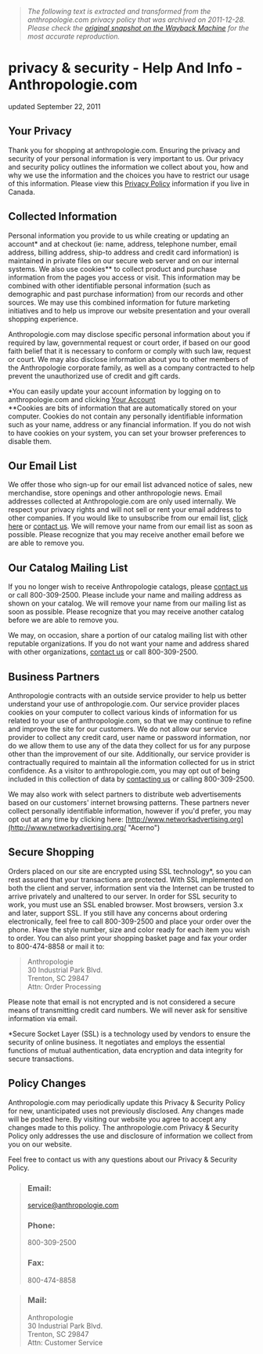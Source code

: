 > *The following text is extracted and transformed from the anthropologie.com privacy policy that was archived on 2011-12-28. Please check the [original snapshot on the Wayback Machine](https://web.archive.org/web/20111228010611id_/http%3A//www.anthropologie.com/anthro/help/privacy_security.jsp) for the most accurate reproduction.*

# privacy & security - Help And Info - Anthropologie.com

updated September 22, 2011

## Your Privacy

Thank you for shopping at anthropologie.com. Ensuring the privacy and security of your personal information is very important to us. Our privacy and security policy outlines the information we collect about you, how and why we use the information and the choices you have to restrict our usage of this information. Please view this [Privacy Policy](https://web.archive.org/anthro/help/intl_privacy.jsp) information if you live in Canada.

## Collected Information

Personal information you provide to us while creating or updating an account* and at checkout (ie: name, address, telephone number, email address, billing address, ship-to address and credit card information) is maintained in private files on our secure web server and on our internal systems. We also use cookies** to collect product and purchase information from the pages you access or visit. This information may be combined with other identifiable personal information (such as demographic and past purchase information) from our records and other sources. We may use this combined information for future marketing initiatives and to help us improve our website presentation and your overall shopping experience.

Anthropologie.com may disclose specific personal information about you if required by law, governmental request or court order, if based on our good faith belief that it is necessary to conform or comply with such law, request or court. We may also disclose information about you to other members of the Anthropologie corporate family, as well as a company contracted to help prevent the unauthorized use of credit and gift cards.

*You can easily update your account information by logging on to anthropologie.com and clicking [Your Account](https://web.archive.org/web/20111228010611id_/http%3A//www.anthropologie.com/anthro/user/myaccount.jsp)  
**Cookies are bits of information that are automatically stored on your computer. Cookies do not contain any personally identifiable information such as your name, address or any financial information. If you do not wish to have cookies on your system, you can set your browser preferences to disable them.

## Our Email List

We offer those who sign-up for our email list advanced notice of sales, new merchandise, store openings and other anthropologie news. Email addresses collected at Anthropologie.com are only used internally. We respect your privacy rights and will not sell or rent your email address to other companies. If you would like to unsubscribe from our email list, [click here](http://ebm.cheetahmail.com/r/regf2?aid=1134998097&n=200&a=0) or [contact us](https://web.archive.org/web/20111228010611id_/http%3A//www.anthropologie.com/anthro/help/contactus.jsp). We will remove your name from our email list as soon as possible. Please recognize that you may receive another email before we are able to remove you.

## Our Catalog Mailing List

If you no longer wish to receive Anthropologie catalogs, please [contact us](https://web.archive.org/web/20111228010611id_/http%3A//www.anthropologie.com/anthro/help/contactus.jsp) or call 800-309-2500. Please include your name and mailing address as shown on your catalog. We will remove your name from our mailing list as soon as possible. Please recognize that you may receive another catalog before we are able to remove you.

We may, on occasion, share a portion of our catalog mailing list with other reputable organizations. If you do not want your name and address shared with other organizations, [contact us](https://web.archive.org/web/20111228010611id_/http%3A//www.anthropologie.com/anthro/help/contactus.jsp) or call 800-309-2500.

## Business Partners

Anthropologie contracts with an outside service provider to help us better understand your use of anthropologie.com. Our service provider places cookies on your computer to collect various kinds of information for us related to your use of anthropologie.com, so that we may continue to refine and improve the site for our customers. We do not allow our service provider to collect any credit card, user name or password information, nor do we allow them to use any of the data they collect for us for any purpose other than the improvement of our site. Additionally, our service provider is contractually required to maintain all the information collected for us in strict confidence. As a visitor to anthropologie.com, you may opt out of being included in this collection of data by [contacting us](https://web.archive.org/web/20111228010611id_/http%3A//www.anthropologie.com/anthro/help/contactus.jsp) or calling 800-309-2500.

We may also work with select partners to distribute web advertisements based on our customers' internet browsing patterns. These partners never collect personally identifiable information, however if you'd prefer, you may opt out at any time by clicking here: [http://www.networkadvertising.org](http://www.networkadvertising.org/ "Acerno")

## Secure Shopping

Orders placed on our site are encrypted using SSL technology*, so you can rest assured that your transactions are protected. With SSL implemented on both the client and server, information sent via the Internet can be trusted to arrive privately and unaltered to our server. In order for SSL security to work, you must use an SSL enabled browser. Most browsers, version 3.x and later, support SSL. If you still have any concerns about ordering electronically, feel free to call 800-309-2500 and place your order over the phone. Have the style number, size and color ready for each item you wish to order. You can also print your shopping basket page and fax your order to 800-474-8858 or mail it to:

> Anthropologie  
>  30 Industrial Park Blvd.  
>  Trenton, SC 29847  
>  Attn: Order Processing  
> 

  


Please note that email is not encrypted and is not considered a secure means of transmitting credit card numbers. We will never ask for sensitive information via email.

*Secure Socket Layer (SSL) is a technology used by vendors to ensure the security of online business. It negotiates and employs the essential functions of mutual authentication, data encryption and data integrity for secure transactions. 

## Policy Changes

Anthropologie.com may periodically update this Privacy & Security Policy for new, unanticipated uses not previously disclosed. Any changes made will be posted here. By visiting our website you agree to accept any changes made to this policy. The anthropologie.com Privacy & Security Policy only addresses the use and disclosure of information we collect from you on our website.

Feel free to contact us with any questions about our Privacy & Security Policy.

> ### Email:
> 
> [service@anthropologie.com](mailto:service@anthropologie.com)  
> 
> 
> ### Phone:
> 
> 800-309-2500  
> 
> 
> ### Fax:
> 
> 800-474-8858 

  


> ### Mail:
> 
> Anthropologie  
>  30 Industrial Park Blvd.  
>  Trenton, SC 29847  
>  Attn: Customer Service 
